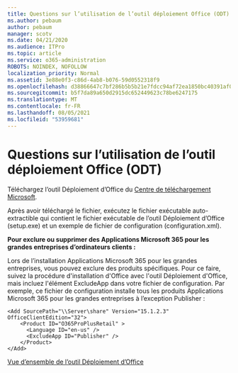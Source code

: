 ```yaml
---
title: Questions sur l’utilisation de l’outil déploiement Office (ODT)
ms.author: pebaum
author: pebaum
manager: scotv
ms.date: 04/21/2020
ms.audience: ITPro
ms.topic: article
ms.service: o365-administration
ROBOTS: NOINDEX, NOFOLLOW
localization_priority: Normal
ms.assetid: 3e88e0f3-c86d-4ab8-b076-59d0552318f9
ms.openlocfilehash: d38866647c7bf286b5b5b21e7fdcc94af72ea1850bc40391af077aa230b8b4fd
ms.sourcegitcommit: b5f7da89a650d2915dc652449623c78be6247175
ms.translationtype: MT
ms.contentlocale: fr-FR
ms.lasthandoff: 08/05/2021
ms.locfileid: "53959681"
---
```

# <a name="questions-about-how-to-use-the-office-deployment-tool-odt"></a>Questions sur l’utilisation de l’outil déploiement Office (ODT)

Téléchargez l’outil Déploiement d’Office du [Centre de téléchargement Microsoft](https://go.microsoft.com/fwlink/p/?LinkID=626065).
  
Après avoir téléchargé le fichier, exécutez le fichier exécutable auto-extractible qui contient le fichier exécutable de l’outil Déploiement d’Office (setup.exe) et un exemple de fichier de configuration (configuration.xml).
  
 **Pour exclure ou supprimer des Applications Microsoft 365 pour les grandes entreprises d’ordinateurs clients :**
  
Lors de l’installation Applications Microsoft 365 pour les grandes entreprises, vous pouvez exclure des produits spécifiques. Pour ce faire, suivez la procédure d'installation d'Office avec l'outil Déploiement d'Office, mais incluez l'élément ExcludeApp dans votre fichier de configuration. Par exemple, ce fichier de configuration installe tous les produits Applications Microsoft 365 pour les grandes entreprises à l’exception Publisher :
  
```
<Add SourcePath="\\Server\share" Version="15.1.2.3" OfficeClientEdition="32">
    <Product ID="O365ProPlusRetail" >
      <Language ID="en-us" />
      <ExcludeApp ID="Publisher" />
    </Product>
</Add>
```

[Vue d’ensemble de l’outil Déploiement d’Office](https://docs.microsoft.com/deployoffice/overview-office-deployment-tool)
  

